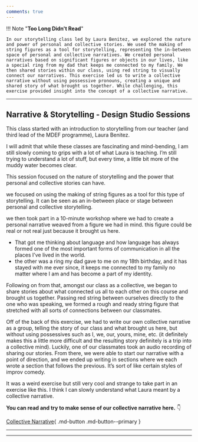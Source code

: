 ```yaml
---
comments: true
---
```


!!! Note "**Too Long Didn't Read**"

    In our storytelling class led by Laura Benitez, we explored the nature and power of personal and collective stories. We used the making of string figures as a tool for storytelling, representing the in-between space of personal and collective narratives. We created personal narratives based on significant figures or objects in our lives, like a special ring from my dad that keeps me connected to my family. We then shared stories within our class, using red string to visually connect our narratives. This exercise led us to write a collective narrative without using possessive pronouns, creating a unique and shared story of what brought us together. While challenging, this exercise provided insight into the concept of a collective narrative.
---

## Narrative & Storytelling - Design Studio Sessions ##

This class started with an introduction to storytelling from our teacher (and third lead of the MDEF programme), Laura Benitez. 

I will admit that while these classes are fascinating and mind-bending, I am still slowly coming to grips with a lot of what Laura is teaching. I’m still trying to understand a lot of stuff, but every time, a little bit more of the muddy water becomes clear. 

This session focused on the nature of storytelling and the power that personal and collective stories can have. 

we focused on using the making of string figures as a tool for this type of storytelling. It can be seen as an in-between place or stage between personal and collective storytelling. 

we then took part in a 10-minute workshop where we had to create a personal narrative weaved from a figure we had in mind. this figure could be real or not real just because it brought us here.

- That got me thinking about language and how language has always formed one of the most important forms of communication in all the places I’ve lived in the world.
- the other was a ring my dad gave to me on my 18th birthday, and it has stayed with me ever since, it keeps me connected to my family no matter where I am and has become a part of my identity.

Following on from that, amongst our class as a collective, we began to share stories about what connected us all to each other on this course and brought us together. Passing red string between ourselves directly to the one who was speaking, we formed a rough and ready string figure that stretched with all sorts of connections between our classmates. 

Off of the back of this exercise, we had to write our own collective narrative as a group, telling the story of our class and what brought us here, but without using possessives such as I, we, our, yours, mine, etc. (it definitely makes this a little more difficult and the resulting story definitely is a trip into a collective mind). Luckily, one of our classmates took an audio recording of sharing our stories. From there, we were able to start our narrative with a point of direction, and we ended up writing in sections where we each wrote a section that follows the previous. It’s sort of like certain styles of improv comedy. 

It was a weird exercise but still very cool and strange to take part in an exercise like this. I think I can slowly understand what Laura meant by a collective narrative.

**You can read and try to make sense of our collective narrative here.** 👇

[Collective Narrative](https://pad.riseup.net/p/r.191b285ac7f05571bdbdbd861fc19c67?showControls=true&showChat=true&showLineNumbers=true&useMonospaceFont=false){ .md-button .md-button--primary }

---

---
